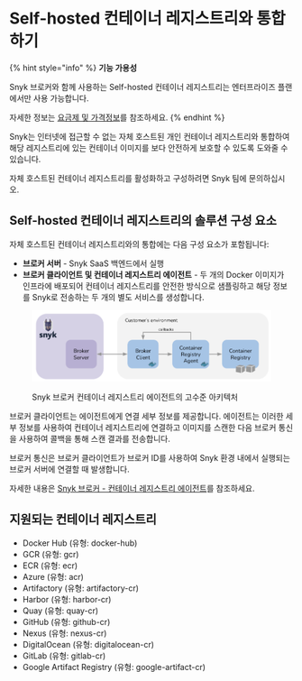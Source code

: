 # Self-hosted 컨테이너 레지스트리와 통합하기

{% hint style="info" %}
**기능 가용성**

Snyk 브로커와 함께 사용하는 Self-hosted 컨테이너 레지스트리는 엔터프라이즈 플랜에서만 사용 가능합니다.

자세한 정보는 [요금제 및 가격정보](https://snyk.io/plans/)를 참조하세요.
{% endhint %}

Snyk는 인터넷에 접근할 수 없는 자체 호스트된 개인 컨테이너 레지스트리와 통합하여 해당 레지스트리에 있는 컨테이너 이미지를 보다 안전하게 보호할 수 있도록 도와줄 수 있습니다.

자체 호스트된 컨테이너 레지스트리를 활성화하고 구성하려면 Snyk 팀에 문의하십시오.

## Self-hosted 컨테이너 레지스트리의 솔루션 구성 요소

자체 호스트된 컨테이너 레지스트리와의 통합에는 다음 구성 요소가 포함됩니다:

- **브로커 서버** - Snyk SaaS 백엔드에서 실행
- **브로커 클라이언트 및 컨테이너 레지스트리 에이전트** - 두 개의 Docker 이미지가 인프라에 배포되어 컨테이너 레지스트리를 안전한 방식으로 샘플링하고 해당 정보를 Snyk로 전송하는 두 개의 별도 서비스를 생성합니다.

<figure><img src="../../../.gitbook/assets/mceclip0-8-.png" alt="Snyk 브로커 컨테이너 레지스트리 에이전트의 고수준 아키텍처"><figcaption><p>Snyk 브로커 컨테이너 레지스트리 에이전트의 고수준 아키텍처</p></figcaption></figure>

브로커 클라이언트는 에이전트에게 연결 세부 정보를 제공합니다. 에이전트는 이러한 세부 정보를 사용하여 컨테이너 레지스트리에 연결하고 이미지를 스캔한 다음 브로커 통신을 사용하여 콜백을 통해 스캔 결과를 전송합니다.

브로커 통신은 브로커 클라이언트가 브로커 ID를 사용하여 Snyk 환경 내에서 실행되는 브로커 서버에 연결할 때 발생합니다.

자세한 내용은 [Snyk 브로커 - 컨테이너 레지스트리 에이전트](./)를 참조하세요.

## **지원되는 컨테이너 레지스트리**

- Docker Hub (유형: docker-hub)
- GCR (유형: gcr)
- ECR (유형: ecr)
- Azure (유형: acr)
- Artifactory (유형: artifactory-cr)
- Harbor (유형: harbor-cr)
- Quay (유형: quay-cr)
- GitHub (유형: github-cr)
- Nexus (유형: nexus-cr)
- DigitalOcean (유형: digitalocean-cr)
- GitLab (유형: gitlab-cr)
- Google Artifact Registry (유형: google-artifact-cr)
